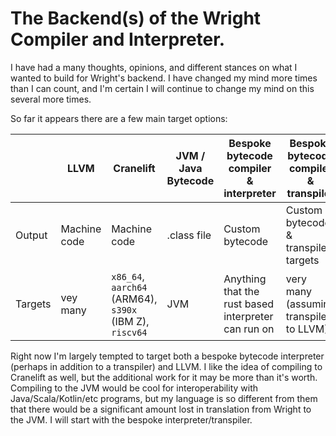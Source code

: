
# The Backend(s) of the Wright Compiler and Interpreter.

I have had a many thoughts, opinions, and different stances on what I wanted to build for Wright's backend. I have 
changed my mind more times than I can count, and I'm certain I will continue to change my mind on this several more 
times. 

So far it appears there are a few main target options:

|         | LLVM         | Cranelift                                                | JVM / Java Bytecode | Bespoke bytecode compiler & interpreter             | Bespoke bytecode compiler & transpiler |
|---      | ---          | ---                                                      | ---                 | ---                                                 | ---                                    |
| Output  | Machine code | Machine code                                             | .class file         | Custom bytecode                                     | Custom bytecode & transpiler targets   |
| Targets | vey many     | `x86_64`,  `aarch64` (ARM64), `s390x` (IBM Z), `riscv64` | JVM                 | Anything that the rust based interpreter can run on | very many (assuming transpile to LLVM) |

Right now I'm largely tempted to target both a bespoke bytecode interpreter (perhaps in addition to a transpiler) and 
LLVM. I like the idea of compiling to Cranelift as well, but the additional work for it may be more than it's worth. 
Compiling to the JVM would be cool for interoperability with Java/Scala/Kotlin/etc programs, but my language is so 
different from them that there would be a significant amount lost in translation from Wright to the JVM. I will start
with the bespoke interpreter/transpiler. 



